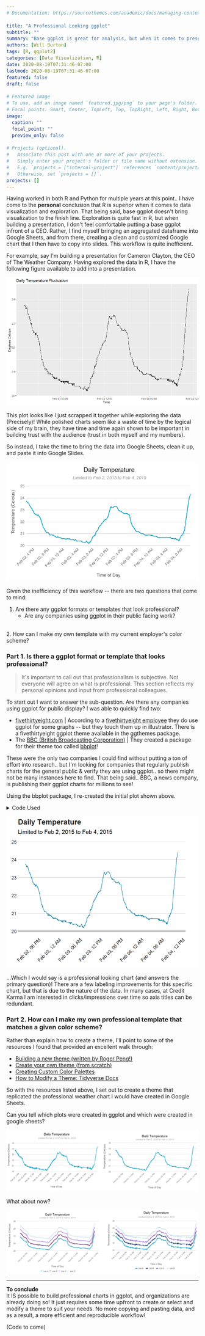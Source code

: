 ```yaml
---
# Documentation: https://sourcethemes.com/academic/docs/managing-content/

title: "A Professional Looking ggplot"
subtitle: ""
summary: "Base ggplot is great for analysis, but when it comes to presentations.. I don't feel comfortable putting it in front of a CEO" 
authors: [Will Burton]
tags: [R, ggplot2]
categories: [Data Visualization, R]
date: 2020-08-19T07:31:46-07:00
lastmod: 2020-08-19T07:31:46-07:00
featured: false
draft: false

# Featured image
# To use, add an image named `featured.jpg/png` to your page's folder.
# Focal points: Smart, Center, TopLeft, Top, TopRight, Left, Right, BottomLeft, Bottom, BottomRight.
image:
  caption: ""
  focal_point: ""
  preview_only: false

# Projects (optional).
#   Associate this post with one or more of your projects.
#   Simply enter your project's folder or file name without extension.
#   E.g. `projects = ["internal-project"]` references `content/project/deep-learning/index.md`.
#   Otherwise, set `projects = []`.
projects: []
---
```


Having worked in both R and Python for multiple years at this point.. I have come to the **personal** conclusion that R is superior when it comes to data visualization and exploration. That being said, base ggplot doesn't bring visualization to the finish line. Exploration is quite fast in R, but when building a presentation, I don't feel comfortable putting a base ggplot infront of a CEO. Rather, I find myself bringing an aggregated dataframe into Google Sheets, and from there, creating a clean and customized Google chart that I then have to copy into slides. This workflow is quite inefficient.

For example, say I'm building a presentation for Cameron Clayton, the CEO of The Weather Company. Having explored the data in R, I have the following figure available to add into a presentation.


<span style="display:block;text-align:center">![](./base_ggplot.png)</span>


This plot looks like I just scrapped it together while exploring the data (Precisely)! While polished charts seem like a waste of time by the logical side of my brain, they have time and time again shown to be important in building trust with the audience (trust in both myself and my numbers). <br>

So instead, I take the time to bring the data into Google Sheets, clean it up, and paste it into Google Slides.

<span style="display:block;text-align:center">![](./clean_daily_temp.PNG)</span>

Given the inefficiency of this workflow -- there are two questions that come to mind:  
1. Are there any ggplot formats or templates that look professional?
    * Are any companies using ggplot in their public facing work? <br> 
<br>
2. How can I make my own template with my current employer's color scheme?

### Part 1.  Is there a ggplot format or template that looks professional?
> It's important to call out that professionalism is subjective. Not everyone will agree on what is professional. This section reflects my personal opinions and input from professional colleagues.

To start out I want to answer the sub-question. Are there any companies using ggplot for public display? I was able to quickly find two:
* [fivethirtyeight.com](https://fivethirtyeight.com/) | According to a [fivethirtyeight employee](https://www.reddit.com/r/statistics/comments/2jon2b/anyone_knows_how_are_made_the_graphs_on/) they do use ggplot for some graphs -- but they touch them up in illustrator. There is a fivethirtyeight ggplot theme available in the ggthemes package.
* The [BBC (British Broadcasting Corporation)](https://medium.com/bbc-visual-and-data-journalism/how-the-bbc-visual-and-data-journalism-team-works-with-graphics-in-r-ed0b35693535) | They created a package for their theme too called [bbplot](https://github.com/bbc/bbplot)!

These were the only two companies I could find without putting a ton of effort into research.. but I'm looking for companies that regularly publish charts for the general public & verify they are using ggplot.. so there might not be many instances here to find. That being said.. BBC, a news company, is publishing their ggplot charts for millions to see! 

Using the bbplot package, I re-created the initial plot shown above. 

<details><summary>Code Used</summary>
<p>

```R
library(tidyverse)
library(bbplot)

df %>%
  ggplot(aes(x = time_of_day, y = Temperature)) +
  geom_line() +
  labs(title = 'Daily Temperature',
       subtitle = 'Limited to Feb 2, 2015 to Feb 4, 2015') + 
  bbc_style() +
  theme(plot.margin = margin(10, 50, 10, 20), axis.text.x = element_text(angle = 45, hjust = 1))+
  geom_hline(yintercept = 20, size = 1, colour="#333333") +
  geom_line(colour = "#1380A1", size = 1) +
  scale_x_datetime(date_labels = "%b %d, %I %p",breaks = scales::pretty_breaks(n = 7)) + 
  ylim(NA,25)
```
</p>
</details>

<span style="display:block;text-align:center">![](./bbc_plot1.png)</span>


...Which I would say is a professional looking chart (and answers the primary question)! There are a few labeling improvements for this specific chart, but that is due to the nature of the data. In many cases, at Credit Karma I am interested in clicks/impressions over time so axis titles can be redundant.




### Part 2.  How can I make my own professional template that matches a given color scheme?
Rather than explain how to create a theme, I'll point to some of the resources I found that provided an excellent walk through:
* [Building a new theme (written by Roger Peng!)](https://bookdown.org/rdpeng/RProgDA/building-a-new-theme.html)
* [Create your own theme (from scratch)](https://emanuelaf.github.io/own-ggplot-theme.html)
* [Creating Custom Color Palettes](https://drsimonj.svbtle.com/creating-corporate-colour-palettes-for-ggplot2)
* [How to Modify a Theme: Tidyverse Docs](https://ggplot2.tidyverse.org/reference/theme.html)

So with the resources listed above, I set out to create a theme that replicated the professional weather chart I would have created in Google Sheets.

Can you tell which plots were created in ggplot and which were created in google sheets?


<span style="display:block;text-align:center">![](./R_sheets_comp1.PNG)</span>


What about now?


<span style="display:block;text-align:center">![](./R_sheets_comp2.PNG)</span>

***

**To conclude** <br> 
It IS possible to build professional charts in ggplot, and organizations are already doing so! It just requires some time upfront to create or select and modify a theme to suit your needs. No more copying and pasting data, and as a result, a more efficient and reproducible workflow!

(Code to come)

